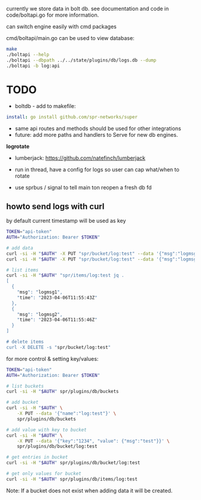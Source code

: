 currently we store data in bolt db.
see documentation and code in code/boltapi.go for more information.

can switch engine easily with cmd packages

cmd/boltapi/main.go can be used to view database:

```bash
make
./boltapi --help
./boltapi --dbpath ../../state/plugins/db/logs.db --dump
./boltapi -b log:api
```

# TODO

- boltdb - add to makefile:

```yaml
install: go install github.com/spr-networks/super
```

- same api routes and methods should be used for other integrations
- future: add more paths and handlers to Serve for new db engines.

**logrotate**

- lumberjack: https://github.com/natefinch/lumberjack
- run in thread, have a config for logs so user can cap what/when to rotate

- use sprbus / signal to tell main ton reopen a fresh db fd

## howto send logs with curl

by default current timestamp will be used as key

```bash
TOKEN="api-token"
AUTH="Authorization: Bearer $TOKEN"

# add data
curl -si -H "$AUTH" -X PUT "spr/bucket/log:test" --data '{"msg":"logmsg1"}'
curl -si -H "$AUTH" -X PUT "spr/bucket/log:test" --data '{"msg":"logmsg2"}'

# list items
curl -si -H "$AUTH" "spr/items/log:test jq .
[
  {
    "msg": "logmsg1",
    "time": "2023-04-06T11:55:43Z"
  },
  {
    "msg": "logmsg2",
    "time": "2023-04-06T11:55:46Z"
  }
]

# delete items
curl -X DELETE -s "spr/bucket/log:test"
```

for more control & setting key/values:

```bash
TOKEN="api-token"
AUTH="Authorization: Bearer $TOKEN"

# list buckets
curl -si -H "$AUTH" spr/plugins/db/buckets

# add bucket
curl -si -H "$AUTH" \
    -X PUT --data '{"name":"log:test"}' \
    spr/plugins/db/buckets

# add value with key to bucket
curl -si -H "$AUTH" \
    -X PUT --data '{"key":"1234", "value": {"msg":"test"}}' \
    spr/plugins/db/bucket/log:test

# get entries in bucket
curl -si -H "$AUTH" spr/plugins/db/bucket/log:test

# get only values for bucket
curl -si -H "$AUTH" spr/plugins/db/items/log:test
```

Note: If a bucket does not exist when adding data it will be created.
